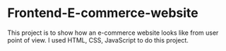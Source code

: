 # Frontend-E-commerce-website
This project is to show how an e-commerce website looks like from user point of view.
I used HTML, CSS, JavaScript to do this project.
